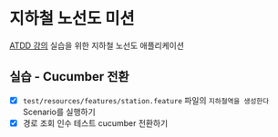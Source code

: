 # 지하철 노선도 미션
[ATDD 강의](https://edu.nextstep.camp/c/R89PYi5H) 실습을 위한 지하철 노선도 애플리케이션

## 실습 - Cucumber 전환
- [x] `test/resources/features/station.feature` 파일의 `지하철역을 생성한다` Scenario를 실행하기
- [x] 경로 조회 인수 테스트 cucumber 전환하기

<br>
